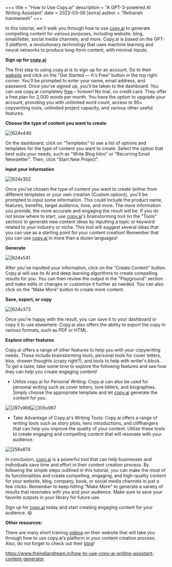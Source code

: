 +++
title = "How to Use Copy.ai"
description = "A GPT-3-powered AI Writing Assistant"
date = 2023-03-06
[extra]
author = "Reihaneh Iranmanesh"
+++

In this tutorial, we'll walk you through how to use [copy.ai](https://www.copy.ai/) to generate compelling content for various purposes, including website, blog, email/letter, social media channels, and more. Copy.ai is based on the GPT-3 platform, a revolutionary technology that uses machine learning and neural networks to produce long-form content, with minimal inputs.

**Sign up for [copy.ai](https://www.copy.ai/)**

The first step to using copy.ai is to sign up for an account. Go to their [website](https://www.copy.ai/) and click on the "Get Started ― It's Free" button in the top right corner. You'll be prompted to enter your name, email address, and password. Once you've signed up, you'll be taken to the dashboard. You can use copy.ai completely [free](https://www.copy.ai/blog/december-company-update) – forever! No trial, no credit card. They offer a free plan for 2,000 words per month. You have the option to upgrade your account, providing you with unlimited word count, access to 90+ copywriting tools, unlimited project capacity, and various other useful features.

**Choose the type of content you want to create**

![|624x440](https://global.discourse-cdn.com/business4/uploads/liberal_arts_ai/optimized/1X/5e404d17fcbb61f488002f1247f901d971df69d4_2_1248x880.jpeg)

On the dashboard, click on “Templates” to see a list of options and templates for the type of content you want to create. Select the option that best suits your needs, such as "Write Blog Intro" or "Recurring Email Newsletter". Then, click “Start New Project”.

**Input your information**

![|624x352](https://global.discourse-cdn.com/business4/uploads/liberal_arts_ai/optimized/1X/7c6fdc4c48e9d4621d854e0ff6fcaade7f22c477_2_1248x704.jpeg)


Once you've chosen the type of content you want to create (either from different templates or your own creation (Custom option)), you'll be prompted to input some information. This could include the product name, features, benefits, target audience, tone, and more. The more information you provide, the more accurate and engaging the result will be. If you do not know where to start, use [copy.ai](https://www.copy.ai/)'s brainstorming tool (in the "Tools" section) to generate new content ideas by inputting a topic or keyword related to your industry or niche. This tool will suggest several ideas that you can use as a starting point for your content creation! Remember that you can use [copy.ai](https://www.copy.ai/) in more than a dozen languages!

**Generate**

![|624x541](https://global.discourse-cdn.com/business4/uploads/liberal_arts_ai/optimized/1X/79e324ef97a724d8029a51c996cd7ef29f0e15b9_2_1152x1000.jpeg)

After you've inputted your information, click on the "Create Content" button. Copy.ai will use its AI and deep learning algorithms to create compelling results for you. You can then review the output in the "Playground" section and make edits or changes or customize it further as needed. You can also click on the “Make More” button to create more content.

**Save, export, or copy**

![|624x373](https://global.discourse-cdn.com/business4/uploads/liberal_arts_ai/optimized/1X/43328a66e03ad97d641726963dcb3c215bb9ef4a_2_1248x746.jpeg)

Once you're happy with the result, you can save it to your dashboard or copy it to use elsewhere. Copy.ai also offers the ability to export the copy in various formats, such as PDF or HTML.

**Explore other features**

Copy.ai offers a range of other features to help you with your copywriting needs. These include brainstorming tools, personal tools for cover letters, bios, shower thoughts (crazy right?), and tools to help with writer's block. To get a taste, take some time to explore the following features and see how they can help you create engaging content!

* Utilize copy.ai for Personal Writing: Copy.ai can also be used for personal writing such as cover letters, love letters, and biographies. Simply choose the appropriate template and let [copy.ai](https://www.copy.ai/) generate the content for you.

![|287x966](https://global.discourse-cdn.com/business4/uploads/liberal_arts_ai/optimized/1X/c68f11d3b8cc88e2acb29be907cf41e8e1a9dc3e_2_296x1000.jpeg)![|305x967](https://global.discourse-cdn.com/business4/uploads/liberal_arts_ai/optimized/1X/0d43a31162d3f5b6f3a079f4efc78103a339a35d_2_314x1000.jpeg)

* Take Advantage of Copy.ai's Writing Tools: Copy.ai offers a range of writing tools such as story plots, hero introductions, and cliffhangers that can help you improve the quality of your content. Utilize these tools to create engaging and compelling content that will resonate with your audience.

![|256x874](https://global.discourse-cdn.com/business4/uploads/liberal_arts_ai/optimized/1X/fef9f3e16d1487cc1a5d70c8515b80f7be35e8f5_2_292x1000.jpeg)

In conclusion, [copy.ai](https://www.copy.ai/) is a powerful tool that can help businesses and individuals save time and effort in their content creation process. By following the simple steps outlined in this tutorial, you can make the most of its functionalities and create compelling, engaging, and high-quality content for your website, blog, company, book, or social media channels in just a few clicks. Remember to keep hitting "Make More" to generate a variety of results that resonates with you and your audience. Make sure to save your favorite outputs in your library for future use.

Sign up for [copy.ai](https://www.copy.ai/) today and start creating engaging content for your audience. :smiley: 

**Other resources:**

There are many short training [videos](https://www.copy.ai/training) on their website that will take you through how to use copy.ai’s platform in your content creation process. Also, do not forget to check out their [blog](https://www.copy.ai/blog)!

https://www.theindiandream.in/how-to-use-copy-ai-writing-assistant-content-generator
